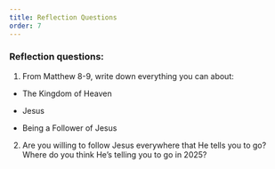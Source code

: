 ```yaml
---
title: Reflection Questions
order: 7
---
```


### Reflection questions:
1. From Matthew 8-9, write down everything you can about: 

- The Kingdom of Heaven

- Jesus 

- Being a Follower of Jesus 

2. Are you willing to follow Jesus everywhere that He tells you to go? Where do you think He’s telling you to go in 2025? 









